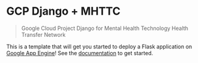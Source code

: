 # GCP Django + MHTTC

> Google Cloud Project Django for Mental Health Technology Health Transfer Network

This is a template that will get you started to deploy a Flask application
on [Google App Engine](https://cloud.google.com/appengine/docs/standard/python3/building-app/writing-web-service)! 
See the [documentation](https://vsoch.github.io/mhttc) to get started.

